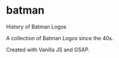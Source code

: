 # batman
History of Batman Logos

A collection of Batman Logos since the 40s.

Created with Vanilla JS and GSAP.
